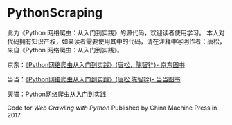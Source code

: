 # PythonScraping
此为《Python 网络爬虫：从入门到实践》的源代码，欢迎读者使用学习。
本人对代码拥有知识产权，如果读者需要使用其中的代码，请在注释中写明作者：唐松，来自《Python 网络爬虫：从入门到实践》。

京东：[《Python网络爬虫从入门到实践》(唐松，陈智铨)- 京东图书](http://item.jd.com/12180379.html)

当当：[《Python网络爬虫从入门到实践》(唐松 陈智铨)- 当当图书](http://product.dangdang.com/25162123.html)

天猫：[Python网络爬虫从入门到实践 ](https://detail.tmall.com/item.htm?id=558781742115)


Code for *Web Crawling with Python*
Published by China Machine Press in 2017


